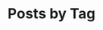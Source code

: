 ---
title: "Posts by Tag"
layout: tags
permalink: /tags/
author_profile: true
sidebar:
  nav: "docs"
---